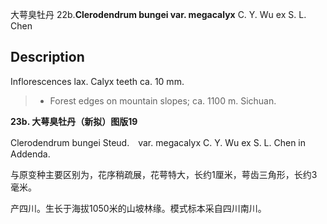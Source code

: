 大萼臭牡丹
22b.**Clerodendrum bungei var. megacalyx** C. Y. Wu ex S. L. Chen

## Description
Inflorescences lax. Calyx teeth ca. 10 mm.


> * Forest edges on mountain slopes; ca. 1100 m. Sichuan.

**23b. 大萼臭牡丹（新拟）图版19**

Clerodendrum bungei Steud.　var. megacalyx C. Y. Wu ex S. L. Chen in Addenda.

与原变种主要区别为，花序稍疏展，花萼特大，长约1厘米，萼齿三角形，长约3毫米。

产四川。生长于海拔1050米的山坡林缘。模式标本采自四川南川。
